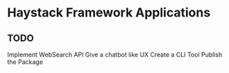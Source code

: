 # Haystack Framework Applications

## TODO
Implement WebSearch API
Give a chatbot like UX
Create a CLI Tool
Publish the Package
